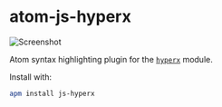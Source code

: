 # atom-js-hyperx

![Screenshot](http://i.imgur.com/od3TjWz.png)

Atom syntax highlighting plugin for the [`hyperx`](https://github.com/substack/hyperx) module.

Install with:
```bash
apm install js-hyperx
```

